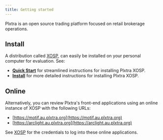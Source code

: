 ```yaml
---
title: Getting started
---
```


Plxtra is an open source trading platform focused on retail brokerage operations.

## Install
A distribution called [XOSP](/using/xosp/), can easily be installed on your personal computer for evaluation.  See:

* **[Quick Start](./quick-start/)** for streamlined instructions for installing Plxtra XOSP.
* **[Install](./install/)** for more detailed instructions for installing Plxtra XOSP.

## Online

Alternatively, you can review Plxtra's front-end applications using an online instance of XOSP with the following URLs:
* [https://motif.au.plxtra.org](https://motif.au.plxtra.org)
* [https://arclight.au.plxtra.org](https://arclight.au.plxtra.org)

See [XOSP](/using/xosp/#crm) for the credentials to log into these online applications.

